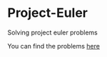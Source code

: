 # Project-Euler
Solving project euler problems

You can find the problems [here](https://projecteuler.net/archives)
